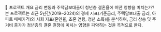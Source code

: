 📘 프로젝트 개요
금리 변동과 주택담보대출이 청년층 결혼율에 어떤 영향을 미치는가?
본 프로젝트는 최근 5년간(2019~2024)의 경제 지표(기준금리, 주택담보대출 금리, 아파트 매매가격)와 사회 지표(혼인율, 초혼 연령, 청년 소득)를 분석하여, 금리 상승 및 주거비 증가가 청년층의 결혼 결정에 미치는 영향을 파악하는 것을 목적으로 한다.


